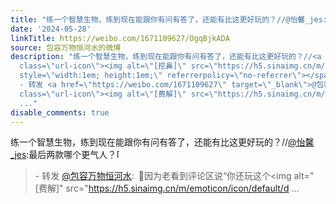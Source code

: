 ```yaml
---
title: "练一个智慧生物，练到现在能跟你有问有答了，还能有比这更好玩的？//@怡馨_jes:最后两款哪个更气人？[挖鼻] - 转发 @包容万物恒河水:&ensp;\U0001F53B因为老看到评论区..."
date: '2024-05-28'
linkTitle: https://weibo.com/1671109627/OgqBjkADA
source: 包容万物恒河水的微博
description: "练一个智慧生物，练到现在能跟你有问有答了，还能有比这更好玩的？//<a href=\"https://weibo.com/n/%E6%80%A1%E9%A6%A8_jes\">@怡馨_jes</a>:最后两款哪个更气人？<span
  class=\"url-icon\"><img alt=\"[挖鼻]\" src=\"https://h5.sinaimg.cn/m/emoticon/icon/default/d_wabishi-816c4e8890.png\"
  style=\"width:1em; height:1em;\" referrerpolicy=\"no-referrer\"></span><br><blockquote>
  - 转发 <a href=\"https://weibo.com/1671109627\" target=\"_blank\">@包容万物恒河水</a>: \U0001F53B因为老看到评论区说“你还玩这个<span
  class=\"url-icon\"><img alt=\"[费解]\" src=\"https://h5.sinaimg.cn/m/emoticon/icon/default/d
  ..."
disable_comments: true
---
```

练一个智慧生物，练到现在能跟你有问有答了，还能有比这更好玩的？//<a href="https://weibo.com/n/%E6%80%A1%E9%A6%A8_jes">@怡馨_jes</a>:最后两款哪个更气人？<span class="url-icon"><img alt="[挖鼻]" src="https://h5.sinaimg.cn/m/emoticon/icon/default/d_wabishi-816c4e8890.png" style="width:1em; height:1em;" referrerpolicy="no-referrer"></span><br><blockquote> - 转发 <a href="https://weibo.com/1671109627" target="_blank">@包容万物恒河水</a>: 🔻因为老看到评论区说“你还玩这个<span class="url-icon"><img alt="[费解]" src="https://h5.sinaimg.cn/m/emoticon/icon/default/d ...